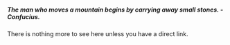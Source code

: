 ##### The man who moves a mountain begins by carrying away small stones. - Confucius.




There is nothing more to see here unless you have a direct link.
